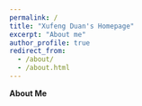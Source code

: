 ```yaml
---
permalink: /
title: "Xufeng Duan's Homepage"
excerpt: "About me"
author_profile: true
redirect_from: 
  - /about/
  - /about.html
---
```


**About Me**

